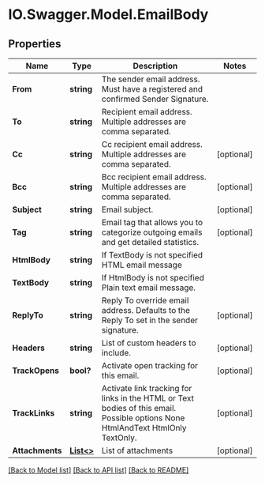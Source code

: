# IO.Swagger.Model.EmailBody
## Properties

Name | Type | Description | Notes
------------ | ------------- | ------------- | -------------
**From** | **string** | The sender email address. Must have a registered and confirmed Sender Signature. | 
**To** | **string** | Recipient email address. Multiple addresses are comma separated. | 
**Cc** | **string** | Cc recipient email address. Multiple addresses are comma separated. | [optional] 
**Bcc** | **string** | Bcc recipient email address. Multiple addresses are comma separated. | [optional] 
**Subject** | **string** | Email subject. | [optional] 
**Tag** | **string** | Email tag that allows you to categorize outgoing emails and get detailed statistics. | [optional] 
**HtmlBody** | **string** | If TextBody is not specified HTML email message | 
**TextBody** | **string** | If HtmlBody is not specified Plain text email message. | 
**ReplyTo** | **string** | Reply To override email address. Defaults to the Reply To set in the sender signature. | [optional] 
**Headers** | **string** | List of custom headers to include. | [optional] 
**TrackOpens** | **bool?** | Activate open tracking for this email. | [optional] 
**TrackLinks** | **string** | Activate link tracking for links in the HTML or Text bodies of this email. Possible options None HtmlAndText HtmlOnly TextOnly. | [optional] 
**Attachments** | [**List&lt;&gt;**](.md) | List of attachments | [optional] 

[[Back to Model list]](../README.md#documentation-for-models) [[Back to API list]](../README.md#documentation-for-api-endpoints) [[Back to README]](../README.md)

